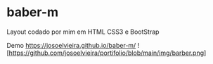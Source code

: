 # baber-m
 Layout codado por mim em HTML CSS3 e BootStrap

Demo
https://josoelvieira.github.io/baber-m/
![https://github.com/josoelvieira/portifolio/blob/main/img/barber.png]
